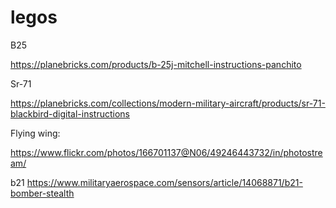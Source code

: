 # legos

B25

https://planebricks.com/products/b-25j-mitchell-instructions-panchito

Sr-71

https://planebricks.com/collections/modern-military-aircraft/products/sr-71-blackbird-digital-instructions


Flying wing:

https://www.flickr.com/photos/166701137@N06/49246443732/in/photostream/


b21
https://www.militaryaerospace.com/sensors/article/14068871/b21-bomber-stealth
